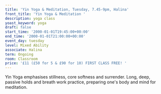 ```yaml
---
title: 'Yin Yoga & Meditation, Tuesday, 7.45-9pm, Halina'
front_title: 'Yin Yoga & Meditation '
description: yoga class
yoast_keyword: yoga
draft: false
start_time: '2000-01-01T19:45:00+00:00'
end_time: '2000-01-01T21:00:00+00:00'
event_day: tuesday
level: Mixed Ability
associate: Halina
term: Ongoing
room: Classroom
price: '£11 (£50 for 5 & £90 for 10) FIRST CLASS FREE! '
---
```

Yin Yoga emphasises stillness, core softness and surrender. Long, deep, passive holds and breath work practice, preparing one's body and mind for meditation.
